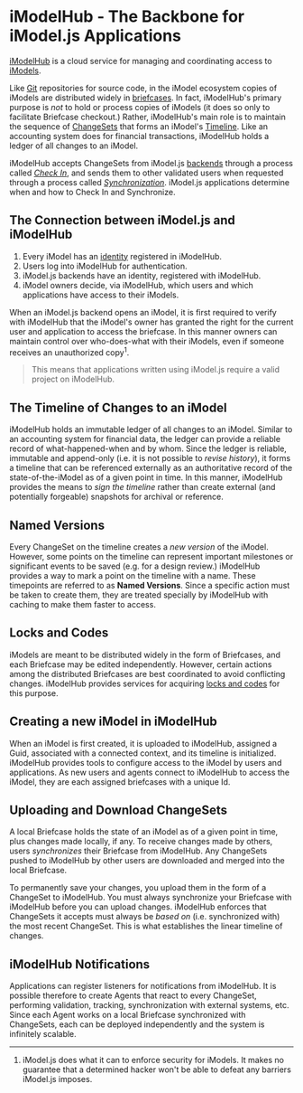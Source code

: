 # iModelHub - The Backbone for iModel.js Applications

[iModelHub](http:/www.iModelHub.com) is a cloud service for managing and coordinating access to [iModels](./iModels).

Like [Git](https://git-scm.com/) repositories for source code, in the iModel ecosystem copies of iModels are distributed widely in [briefcases](../Glossary.md#briefcase). In fact, iModelHub's primary purpose is *not* to hold or process copies of iModels (it does so only to facilitate Briefcase checkout.) Rather, iModelHub's main role is to maintain the sequence of [ChangeSets](../Glossary.md#changeset) that forms an iModel's [Timeline](#the-timeline-of-changes-to-an-imodel). Like an accounting system does for financial transactions, iModelHub holds a ledger of all changes to an iModel.

iModelHub accepts ChangeSets from iModel.js [backends](../learning/backend/index) through a process called [*Check In*](#upload-changesets), and sends them to other validated users when requested through a process called [*Synchronization*](#download-changesets). iModel.js applications determine when and how to Check In and Synchronize.

## The Connection between iModel.js and iModelHub

1. Every iModel has an [identity](./iModels#every-imodel-has-a-guid) registered in iModelHub.
2. Users log into iModelHub for authentication.
3. iModel.js backends have an identity, registered with iModelHub.
4. iModel owners decide, via iModelHub, which users and which applications have access to their iModels.

When an iModel.js backend opens an iModel, it is first required to verify with iModelHub that the iModel's owner has granted the right for the current user and application to access the briefcase. In this manner owners can maintain control over who-does-what with their iModels, even if someone receives an unauthorized copy<sup>1</sup>.

> This means that applications written using iModel.js require a valid project on iModelHub.

## The Timeline of Changes to an iModel

iModelHub holds an immutable ledger of all changes to an iModel. Similar to an accounting system for financial data, the ledger can provide a reliable record of what-happened-when and by whom.
Since the ledger is reliable, immutable and append-only (i.e. it is not possible to *revise history*), it forms a timeline that can be referenced externally as an authoritative record of the state-of-the-iModel
as of a given point in time. In this manner, iModelHub provides the means to *sign the timeline* rather than create external (and potentially forgeable) snapshots for archival or reference.

## Named Versions

Every ChangeSet on the timeline creates a *new version* of the iModel. However, some points on the timeline can represent important milestones or significant events to be saved (e.g. for a design review.)
iModelHub provides a way to mark a point on the timeline with a name. These timepoints are referred to as **Named Versions**. Since a specific action must be taken to create them, they are treated specially by
iModelHub with caching to make them faster to access.

## Locks and Codes

iModels are meant to be distributed widely in the form of Briefcases, and each Briefcase may be edited independently. However, certain actions among the distributed Briefcases are best coordinated to avoid
conflicting changes. iModelHub provides services for acquiring [locks and codes](../learning/backend/ConcurrencyControl) for this purpose.

## Creating a new iModel in iModelHub

When an iModel is first created, it is uploaded to iModelHub, assigned a Guid, associated with a connected context, and its timeline is initialized.
iModelHub provides tools to configure access to the iModel by users and applications. As new users and agents connect to iModelHub to access the iModel, they are each assigned
briefcases with a unique Id.

## Uploading and Download ChangeSets

A local Briefcase holds the state of an iModel as of a given point in time, plus changes made locally, if any. To receive changes made by others, users *synchronizes* their Briefcase from iModelHub.
Any ChangeSets pushed to iModelHub by other users are downloaded and merged into the local Briefcase.

To permanently save your changes, you upload them in the form of a ChangeSet to iModelHub. You must always synchronize your Briefcase with iModelHub before you can upload changes.
iModelHub enforces that ChangeSets it accepts must always be *based on* (i.e. synchronized with) the most recent ChangeSet. This is what establishes the linear timeline of changes.

## iModelHub Notifications

Applications can register listeners for notifications from iModelHub. It is possible therefore to create Agents that react to every ChangeSet, performing validation, tracking, synchronization with external systems, etc. Since each Agent works on a local Briefcase synchronized with ChangeSets, each can be deployed independently and the system is infinitely scalable.

---

1. iModel.js does what it can to enforce security for iModels. It makes no guarantee that a determined hacker won't be able to defeat any barriers iModel.js imposes.